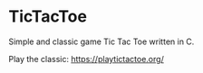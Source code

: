 # TicTacToe
Simple and classic game Tic Tac Toe written in C.

Play the classic: https://playtictactoe.org/
